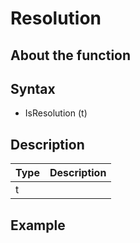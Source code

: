 ﻿# Resolution
## About the function

## Syntax
- IsResolution (t)

## Description

| Type | Description |
|---|---|
| t |   |

## Example
